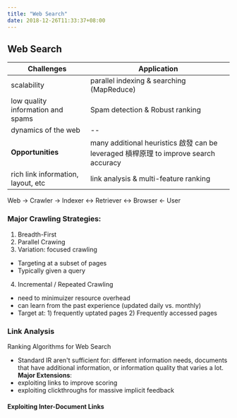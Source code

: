 ```yaml
---
title: "Web Search"
date: 2018-12-26T11:33:37+08:00
---
```

## Web Search

| Challenges | Application| 
|------------|------------|
|scalability | parallel indexing & searching (MapReduce)|
|low quality information and spams | Spam detection & Robust ranking|
dynamics of the web | --|
|**Opportunities**| many additional heuristics 啟發 can be leveraged 槓桿原理 to improve search accuracy|
|rich link information, layout, etc | link analysis & multi-feature ranking|


Web -> Crawler -> Indexer <-> Retriever <-> Browser <- User

### Major Crawling Strategies:
1. Breadth-First 
2. Parallel Crawing 
3. Variation: focused crawling
* Targeting at a subset of pages 
* Typically given a query
4. Incremental / Repeated Crawling
* need to minimuizer resource overhead
* can learn from the past experience (updated daily vs. monthly)
* Target at: 1) frequently uptated pages 2) Frequently accessed pages 


### Link Analysis
Ranking Algorithms for Web Search
* Standard IR aren't sufficient for: different information needs, documents that have additional information, or information quality that varies a lot.
**Major Extensions**: 
* exploiting links to improve scoring
* exploiting clickthroughs for massive implicit feedback

#### Exploiting Inter-Document Links